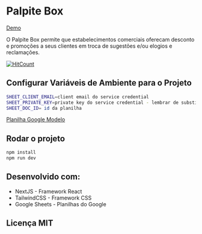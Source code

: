# Palpite Box 
  [Demo](https://palpite-box-blush.vercel.app/)
  
 O Palpite Box permite que estabelecimentos comerciais oferecam desconto e promoções a seus clientes em troca de sugestões e/ou elogios e reclamações.
 

[![HitCount](http://hits.dwyl.com/leaoerikaleao/palpite-box.svg)](http://hits.dwyl.com/leaoerikaleao/palpite-box)

## Configurar Variáveis de Ambiente para o Projeto

```bash
SHEET_CLIENT_EMAIL=client email do service credential
SHEET_PRIVATE_KEY=private key do service credential - lembrar de substituir \n por quebras de linha e de codificar em base 64
SHEET_DOC_ID= id da planilha
```
[Planilha Google Modelo](https://docs.google.com/spreadsheets/d/1vqITsBXij7Yqxh9-JDELfwLsyxoHr3khoZmJljT_tYA/edit?usp=sharing)

## Rodar o projeto

```bash
npm install
npm run dev
```

## Desenvolvido com:
* NextJS - Framework React
* TailwindCSS - Framework CSS 
* Google Sheets - Planilhas do Google


## Licença MIT
